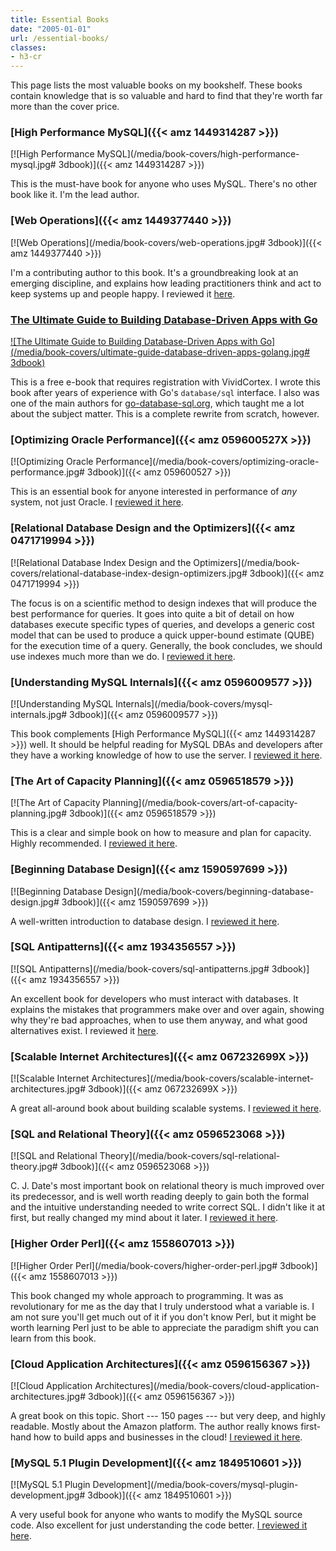 ```yaml
---
title: Essential Books
date: "2005-01-01"
url: /essential-books/
classes:
- h3-cr
---
```

This page lists the most valuable books on my bookshelf. These books contain knowledge that is so valuable and hard to find that they're worth far more than the cover price.

### [High Performance MySQL]({{< amz 1449314287 >}})

[![High Performance MySQL](/media/book-covers/high-performance-mysql.jpg# 3dbook)]({{< amz 1449314287 >}})

This is the must-have book for anyone who uses MySQL. There's no other book like it. I'm the lead author.

### [Web Operations]({{< amz 1449377440 >}})

[![Web Operations](/media/book-covers/web-operations.jpg# 3dbook)]({{< amz 1449377440 >}})

I'm a contributing author to this book. It's a groundbreaking look at an emerging discipline, and explains how leading practitioners think and act to keep systems up and people happy. I reviewed it [here](/blog/2010/07/03/a-review-of-web-operations-by-john-allspaw-and-jesse-robbins/).

### [The Ultimate Guide to Building Database-Driven Apps with Go](https://vividcortex.com/resources/building-database-driven-apps-with-go/)

[![The Ultimate Guide to Building Database-Driven Apps with Go](/media/book-covers/ultimate-guide-database-driven-apps-golang.jpg# 3dbook)](https://vividcortex.com/resources/building-database-driven-apps-with-go/)

This is a free e-book that requires registration with VividCortex. I wrote this book after years of experience with Go's
`database/sql` interface. I also was one of the main authors for [go-database-sql.org](http://go-database-sql.org), which taught me a lot
about the subject matter. This is a complete rewrite from scratch, however.

### [Optimizing Oracle Performance]({{< amz 059600527X >}})

[![Optimizing Oracle Performance](/media/book-covers/optimizing-oracle-performance.jpg# 3dbook)]({{< amz 059600527 >}})

This is an essential book for anyone interested in performance of *any* system, not just Oracle. I [reviewed it here](/blog/2009/11/07/a-review-of-optimizing-oracle-performance-by-cary-millsap/).

### [Relational Database Design and the Optimizers]({{< amz 0471719994 >}})

[![Relational Database Index Design and the Optimizers](/media/book-covers/relational-database-index-design-optimizers.jpg# 3dbook)]({{< amz 0471719994 >}})

The focus is on a scientific method to design indexes that will produce the best performance for queries. It goes into quite a bit of detail on how databases execute specific types of queries, and develops a generic cost model that can be used to produce a quick upper-bound estimate (QUBE) for the execution time of a query. Generally, the book concludes, we should use indexes much more than we do. I [reviewed it here](/blog/2010/09/19/a-review-of-relational-database-design-and-the-optimizers-by-lahdenmaki-and-leach/).

### [Understanding MySQL Internals]({{< amz 0596009577 >}})

[![Understanding MySQL Internals](/media/book-covers/mysql-internals.jpg# 3dbook)]({{< amz 0596009577 >}})

This book complements [High Performance MySQL]({{< amz 1449314287 >}}) well. It should be helpful reading for MySQL DBAs and developers after they have a working knowledge of how to use the server. I [reviewed it here](/blog/2010/02/19/a-review-of-understanding-mysql-internals-by-sasha-pachev/).

### [The Art of Capacity Planning]({{< amz 0596518579 >}})

[![The Art of Capacity Planning](/media/book-covers/art-of-capacity-planning.jpg# 3dbook)]({{< amz 0596518579 >}})

This is a clear and simple book on how to measure and plan for capacity. Highly recommended. I [reviewed it here](/blog/2009/10/24/a-review-of-the-art-of-capacity-planning-by-john-allspaw/).

### [Beginning Database Design]({{< amz 1590597699 >}})

[![Beginning Database Design](/media/book-covers/beginning-database-design.jpg# 3dbook)]({{< amz 1590597699 >}})

A well-written introduction to database design. I [reviewed it here](/blog/2009/08/22/a-review-of-beginning-database-design-by-clare-churcher/).<br style="clear: both" />

### [SQL Antipatterns]({{< amz 1934356557 >}})

[![SQL Antipatterns](/media/book-covers/sql-antipatterns.jpg# 3dbook)]({{< amz 1934356557 >}})

An excellent book for developers who must interact with databases. It explains the mistakes that programmers make over and over again, showing why they're bad approaches, when to use them anyway, and what good alternatives exist. I reviewed it [here](/blog/2011/06/11/a-review-of-sql-antipatterns-by-bill-karwin/).<br style="clear: both" />

### [Scalable Internet Architectures]({{< amz 067232699X >}})

[![Scalable Internet Architectures](/media/book-covers/scalable-internet-architectures.jpg# 3dbook)]({{< amz 067232699X >}})

A great all-around book about building scalable systems. I [reviewed it here](/blog/2009/02/21/review-of-scalable-internet-architectures-by-theo-schlossnagle/).

### [SQL and Relational Theory]({{< amz 0596523068 >}})

[![SQL and Relational Theory](/media/book-covers/sql-relational-theory.jpg# 3dbook)]({{< amz 0596523068 >}})

C. J. Date's most important book on relational theory is much improved over its predecessor, and is well worth reading deeply to gain both the formal and the intuitive understanding needed to write correct SQL. I didn't like it at first, but really changed my mind about it later. I [reviewed it here](/blog/2009/03/29/a-review-of-sql-and-relational-theory-by-c-j-date/).

### [Higher Order Perl]({{< amz 1558607013 >}})

[![Higher Order Perl](/media/book-covers/higher-order-perl.jpg# 3dbook)]({{< amz 1558607013 >}})

This book changed my whole approach to programming. It was as revolutionary for me as the day that I truly understood what a variable is. I am not sure you'll get much out of it if you don't know Perl, but it might be worth learning Perl just to be able to appreciate the paradigm shift you can learn from this book.

### [Cloud Application Architectures]({{< amz 0596156367 >}})

[![Cloud Application Architectures](/media/book-covers/cloud-application-architectures.jpg# 3dbook)]({{< amz 0596156367 >}})

A great book on this topic. Short --- 150 pages --- but very deep, and highly readable. Mostly about the Amazon platform. The author really knows first-hand how to build apps and businesses in the cloud! [I reviewed it here](/blog/2010/07/04/a-review-of-cloud-application-architectures-by-george-reese/).

### [MySQL 5.1 Plugin Development]({{< amz 1849510601 >}})

[![MySQL 5.1 Plugin Development](/media/book-covers/mysql-plugin-development.jpg# 3dbook)]({{< amz 1849510601 >}})

A very useful book for anyone who wants to modify the MySQL source code. Also excellent for just understanding the code better. [I reviewed it here](/blog/2010/10/10/a-review-of-mysql-5-1-plugin-development-by-golubchik-and-hutchings/).
